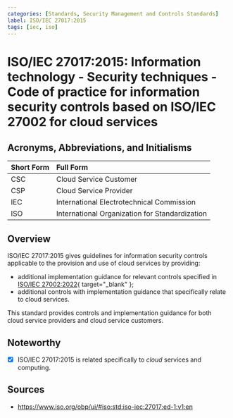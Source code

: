 ```yaml
---
categories: [Standards, Security Management and Controls Standards]
label: ISO/IEC 27017:2015
tags: [iec, iso]
---
```


# ISO/IEC 27017:2015: Information technology - Security techniques - Code of practice for information security controls based on ISO/IEC 27002 for cloud services

## Acronyms, Abbreviations, and Initialisms

Short Form | Full Form
:--- | :---
CSC | Cloud Service Customer
CSP | Cloud Service Provider
IEC | International Electrotechnical Commission
ISO | International Organization for Standardization

## Overview

ISO/IEC 27017:2015 gives guidelines for information security controls applicable to the provision and use of cloud services by providing:

- additional implementation guidance for relevant controls specified in [ISO/IEC 27002:2022](/standards/iso-iec-27002-2022.md){ target="_blank" };
- additional controls with implementation guidance that specifically relate to cloud services.

This standard provides controls and implementation guidance for both cloud service providers and cloud service customers.

## Noteworthy

- [x] ISO/IEC 27017:2015 is related specifically to *cloud* services and computing.

## Sources

- https://www.iso.org/obp/ui/#iso:std:iso-iec:27017:ed-1:v1:en